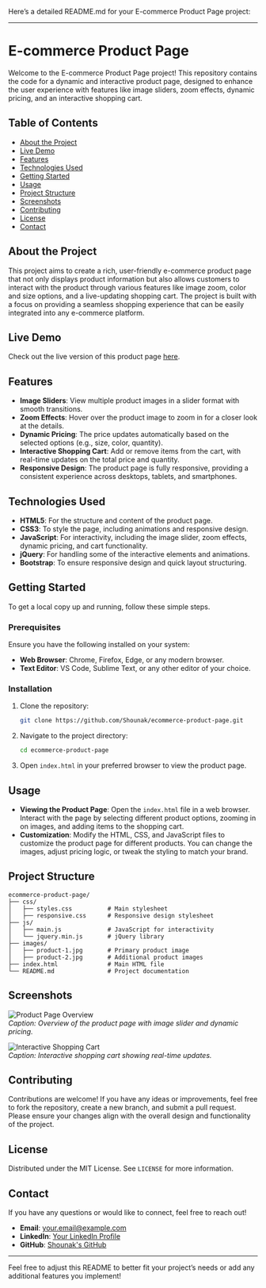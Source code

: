 Here’s a detailed README.md for your E-commerce Product Page project:

---

# E-commerce Product Page

Welcome to the E-commerce Product Page project! This repository contains the code for a dynamic and interactive product page, designed to enhance the user experience with features like image sliders, zoom effects, dynamic pricing, and an interactive shopping cart.

## Table of Contents

- [About the Project](#about-the-project)
- [Live Demo](#live-demo)
- [Features](#features)
- [Technologies Used](#technologies-used)
- [Getting Started](#getting-started)
- [Usage](#usage)
- [Project Structure](#project-structure)
- [Screenshots](#screenshots)
- [Contributing](#contributing)
- [License](#license)
- [Contact](#contact)

## About the Project

This project aims to create a rich, user-friendly e-commerce product page that not only displays product information but also allows customers to interact with the product through various features like image zoom, color and size options, and a live-updating shopping cart. The project is built with a focus on providing a seamless shopping experience that can be easily integrated into any e-commerce platform.

## Live Demo

Check out the live version of this product page [here](#).

## Features

- **Image Sliders**: View multiple product images in a slider format with smooth transitions.
- **Zoom Effects**: Hover over the product image to zoom in for a closer look at the details.
- **Dynamic Pricing**: The price updates automatically based on the selected options (e.g., size, color, quantity).
- **Interactive Shopping Cart**: Add or remove items from the cart, with real-time updates on the total price and quantity.
- **Responsive Design**: The product page is fully responsive, providing a consistent experience across desktops, tablets, and smartphones.

## Technologies Used

- **HTML5**: For the structure and content of the product page.
- **CSS3**: To style the page, including animations and responsive design.
- **JavaScript**: For interactivity, including the image slider, zoom effects, dynamic pricing, and cart functionality.
- **jQuery**: For handling some of the interactive elements and animations.
- **Bootstrap**: To ensure responsive design and quick layout structuring.

## Getting Started

To get a local copy up and running, follow these simple steps.

### Prerequisites

Ensure you have the following installed on your system:
- **Web Browser**: Chrome, Firefox, Edge, or any modern browser.
- **Text Editor**: VS Code, Sublime Text, or any other editor of your choice.

### Installation

1. Clone the repository:
   ```bash
   git clone https://github.com/Shounak/ecommerce-product-page.git
   ```

2. Navigate to the project directory:
   ```bash
   cd ecommerce-product-page
   ```

3. Open `index.html` in your preferred browser to view the product page.

## Usage

- **Viewing the Product Page**: Open the `index.html` file in a web browser. Interact with the page by selecting different product options, zooming in on images, and adding items to the shopping cart.
- **Customization**: Modify the HTML, CSS, and JavaScript files to customize the product page for different products. You can change the images, adjust pricing logic, or tweak the styling to match your brand.

## Project Structure

```plaintext
ecommerce-product-page/
├── css/
│   ├── styles.css          # Main stylesheet
│   ├── responsive.css      # Responsive design stylesheet
├── js/
│   ├── main.js             # JavaScript for interactivity
│   └── jquery.min.js       # jQuery library
├── images/
│   ├── product-1.jpg       # Primary product image
│   ├── product-2.jpg       # Additional product images
├── index.html              # Main HTML file
└── README.md               # Project documentation
```

## Screenshots

![Product Page Overview](#)  
*Caption: Overview of the product page with image slider and dynamic pricing.*

![Interactive Shopping Cart](#)  
*Caption: Interactive shopping cart showing real-time updates.*

## Contributing

Contributions are welcome! If you have any ideas or improvements, feel free to fork the repository, create a new branch, and submit a pull request. Please ensure your changes align with the overall design and functionality of the project.

## License

Distributed under the MIT License. See `LICENSE` for more information.

## Contact

If you have any questions or would like to connect, feel free to reach out!

- **Email**: [your.email@example.com](mailto:your.email@example.com)
- **LinkedIn**: [Your LinkedIn Profile](#)
- **GitHub**: [Shounak's GitHub](https://github.com/Shounak)

---

Feel free to adjust this README to better fit your project’s needs or add any additional features you implement!
